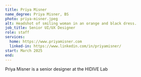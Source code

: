 ```yaml
---
title: Priya Misner
name_degree: Priya Misner, BS
photo: priya-misner.jpeg
alt: Headshot of smiling woman in an orange and black dress.
job_title: Senior UI/UX Designer
role: staff
services:
  home: https://www.priyamisner.com
  linked-in: https://www.linkedin.com/in/priyamisner/
start: March 2025
end: 
---
```

Priya Misner is a senior designer at the HIDIVE Lab

